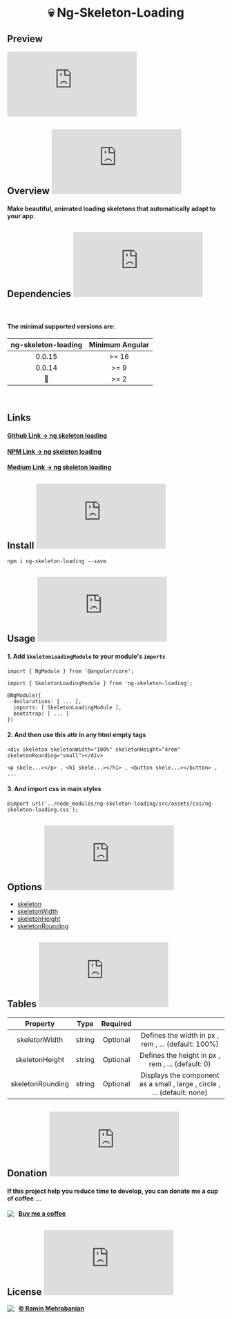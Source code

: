 <center><h1>💀 Ng-Skeleton-Loading</h1></center>

## Preview

![Ng-Skeleton-Loading](https://up.maralhost.com/imagef-d27879f3960c1-gif.html)

## Overview ![Ng-Skeleton-Loading](https://up.maralhost.com/imagef-2855151393cb1-png.html)

#### Make beautiful, animated loading skeletons that automatically adapt to your app.

## Dependencies ![Ng-Skeleton-Loading](https://up.maralhost.com/imagef-1b1914ff76cf1-png.html)

&nbsp;

#### The minimal supported versions are:

| ng-skeleton-loading | Minimum Angular |
| :--------------:    | :------:        |
| 0.0.15              | >= 16           |
| 0.0.14              | >= 9            |
| 🤌                  | >= 2            |

&nbsp;

## Links

#### [Github Link -> ng skeleton loading](https://github.com/Ramin-Mehrabanian/ng-skeleton-loading)

#### [NPM Link -> ng skeleton loading](https://www.npmjs.com/package/ng-skeleton-loading)

#### [Medium Link -> ng skeleton loading](https://medium.com/@ramin.77.051/ng-skeleton-loading-883bdf67fb10)

## Install ![Ng-Skeleton-Loading](https://up.maralhost.com/imagef-7d122b29fcf33-png.html)

```
npm i ng-skeleton-loading --save
```

## Usage ![Ng-Skeleton-Loading](https://up.maralhost.com/imagef-23afb7e50f951-png.html)

#### 1. Add ```SkeletonLoadingModule``` to your module's ```imports```

```
import { NgModule } from '@angular/core';

import { SkeletonLoadingModule } from 'ng-skeleton-loading';

@NgModule({
  declarations: [ ... ],
  imports: [ SkeletonLoadingModule ],
  bootstrap: [ ... ]
})
```

#### 2. And then use this attr in any html empty tags

```
<div skeleton skeletonWidth="100%" skeletonHeight="4rem" skeletonRounding="small"></div>

<p skele...></p> , <h1 skele...></h1> , <button skele...></button> , ...
```

#### 3. And import css in main styles

```
@import url('../node_modules/ng-skeleton-loading/src/assets/css/ng-skeleton-loading.css');
```

## Options ![Ng-Skeleton-Loading](https://up.maralhost.com/imagef-1433ef39d4861-png.html)

* [skeleton](#)
* [skeletonWidth](#)
* [skeletonHeight](#)
* [skeletonRounding](#)

## Tables ![Ng-Skeleton-Loading](https://up.maralhost.com/imagef-1b1914ff76cf1-png.html)

| Property         | Type   | Required |                                                     |
| :--------------: | :----: | :------: | :-------------------------------------------------: |
| skeletonWidth    | string | Optional | Defines the width in px , rem , ... (default: 100%) |
| skeletonHeight   | string | Optional | Defines the height in px , rem , ... (default: 0)   |
| skeletonRounding | string | Optional | Displays the component as a small , large , circle , ... (default: none)  |

## Donation ![Ng-Skeleton-Loading](https://up.maralhost.com/imagef-aaaa3dd43ca81-png.html)

#### If this project help you reduce time to develop, you can donate me a cup of coffee ...

**<a href="#" target="_blank" style="display: flex; align-items: center; gap: 10px;"> <img src="https://up.maralhost.com/imagef-de42c569a1131-png.html" /> Buy me a coffee </a>**

## License ![Ng-Skeleton-Loading](https://up.maralhost.com/imagef-503b00d2561f1-png.html)

**<a href="https://github.com/Ramin-Mehrabanian" target="_blank" style="display: flex; align-items: center; gap: 10px;"> <img src="https://up.maralhost.com/imagef-b6e18723b9071-png.html" /> © Ramin Mehrabanian </a>**